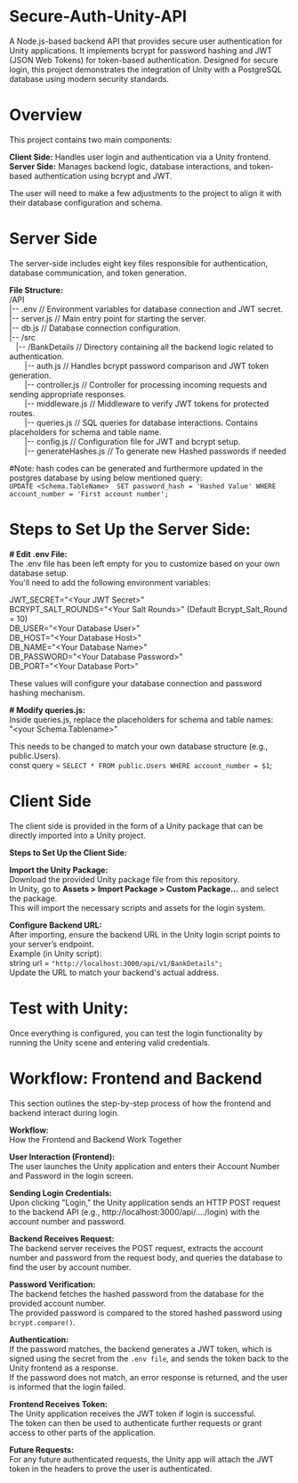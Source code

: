 # Secure-Auth-Unity-API<br>

A Node.js-based backend API that provides secure user authentication for Unity applications. It implements bcrypt for password hashing and JWT (JSON Web Tokens) for token-based authentication. Designed for secure login, this project demonstrates the integration of Unity with a PostgreSQL database using modern security standards.

# Overview<br>

This project contains two main components:<br>

**Client Side:** Handles user login and authentication via a Unity frontend.<br>
**Server Side:** Manages backend logic, database interactions, and token-based authentication using bcrypt and JWT.<br>

The user will need to make a few adjustments to the project to align it with their database configuration and schema.<br>

# Server Side<br>

The server-side includes eight key files responsible for authentication, database communication, and token generation.<br>

**File Structure:**<br>
/API<br>
  |-- .env             // Environment variables for database connection and JWT secret.<br>
  |-- server.js                // Main entry point for starting the server.<br>
  |-- db.js                    // Database connection configuration.<br>
  |-- /src<br>
      &nbsp;&nbsp;&nbsp;|-- /BankDetails         // Directory containing all the backend logic related to authentication.<br>
          &nbsp;&nbsp;&nbsp;&nbsp;&nbsp;&nbsp;&nbsp;|-- auth.js          // Handles bcrypt password comparison and JWT token generation.<br>
          &nbsp;&nbsp;&nbsp;&nbsp;&nbsp;&nbsp;&nbsp;|-- controller.js    // Controller for processing incoming requests and sending appropriate responses.<br>
          &nbsp;&nbsp;&nbsp;&nbsp;&nbsp;&nbsp;&nbsp;|-- middleware.js    // Middleware to verify JWT tokens for protected routes.<br>
          &nbsp;&nbsp;&nbsp;&nbsp;&nbsp;&nbsp;&nbsp;|-- queries.js       // SQL queries for database interactions. Contains placeholders for schema and table name.<br>
          &nbsp;&nbsp;&nbsp;&nbsp;&nbsp;&nbsp;&nbsp;|-- config.js        // Configuration file for JWT and bcrypt setup.<br>
          &nbsp;&nbsp;&nbsp;&nbsp;&nbsp;&nbsp;&nbsp;|-- generateHashes.js     // To generate new Hashed passwords if needed<br>
          
#Note: hash codes can be generated and furthermore updated in the postgres database by using below mentioned query:<br>
`UPDATE <Schema.TableName> 
SET password_hash = 'Hashed Value'
WHERE account_number = 'First account number';`<br>

# Steps to Set Up the Server Side:<br>

**# Edit .env File:**<br>
The .env file has been left empty for you to customize based on your own database setup.<br>
You'll need to add the following environment variables:<br>

JWT_SECRET="\<Your JWT Secret>"<br>
BCRYPT_SALT_ROUNDS="\<Your Salt Rounds>" (Default Bcrypt_Salt_Round = 10)<br>
DB_USER="\<Your Database User>"<br>
DB_HOST="\<Your Database Host>"<br>
DB_NAME="\<Your Database Name>"<br>
DB_PASSWORD="\<Your Database Password>"<br>
DB_PORT="\<Your Database Port>"<br>

These values will configure your database connection and password hashing mechanism.<br>

**# Modify queries.js:**<br>
Inside queries.js, replace the placeholders for schema and table names:<br>
"\<your Schema.Tablename>"<br>

This needs to be changed to match your own database structure (e.g., public.Users).<br>
const query = `SELECT * FROM public.Users WHERE account_number = $1`;<br>

# Client Side<br>

The client side is provided in the form of a Unity package that can be directly imported into a Unity project.<br>

**Steps to Set Up the Client Side:**<br>

**Import the Unity Package:**<br>
Download the provided Unity package file from this repository.<br>
In Unity, go to **Assets > Import Package > Custom Package...** and select the package.<br>
This will import the necessary scripts and assets for the login system.<br>

**Configure Backend URL:**<br>
After importing, ensure the backend URL in the Unity login script points to your server’s endpoint.<br>
Example (in Unity script):<br>
string url = `"http://localhost:3000/api/v1/BankDetails";`<br>
Update the URL to match your backend's actual address.<br>

# Test with Unity:<br>
Once everything is configured, you can test the login functionality by running the Unity scene and entering valid credentials.<br>

# Workflow: Frontend and Backend<br>

This section outlines the step-by-step process of how the frontend and backend interact during login.<br>

**Workflow:** <br>How the Frontend and Backend Work Together<br>

**User Interaction (Frontend):**<br>
The user launches the Unity application and enters their Account Number and Password in the login screen.<br>

**Sending Login Credentials:**<br>
Upon clicking "Login," the Unity application sends an HTTP POST request to the backend API (e.g., http://localhost:3000/api/..../login) with the account number and password.<br>

**Backend Receives Request:**<br>
The backend server receives the POST request, extracts the account number and password from the request body, and queries the database to find the user by account number.<br>

**Password Verification:**<br>
The backend fetches the hashed password from the database for the provided account number.<br>
The provided password is compared to the stored hashed password using `bcrypt.compare()`.<br>

**Authentication:**<br>
If the password matches, the backend generates a JWT token, which is signed using the secret from the `.env file`, and sends the token back to the Unity frontend as a response.<br>
If the password does not match, an error response is returned, and the user is informed that the login failed.<br>

**Frontend Receives Token:**<br>
The Unity application receives the JWT token if login is successful.<br>
The token can then be used to authenticate further requests or grant access to other parts of the application.<br>

**Future Requests:**<br>
For any future authenticated requests, the Unity app will attach the JWT token in the headers to prove the user is authenticated.<br>
